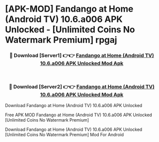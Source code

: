 # [APK-MOD] Fandango at Home (Android TV) 10.6.a006 APK Unlocked - [Unlimited Coins No Watermark Premium] rpgaj



<div align="center">
<h3>🔴 Download [Server1] 👉👉 <a href="https://momento.my/?title=Fandango_at_Home_(Android_TV)_10.6.a006_APK_Unlocked">Fandango at Home (Android TV) 10.6.a006 APK Unlocked Mod Apk</a></h3><br>

<h3>🔴 Download [Server2] 👉👉 <a href="https://momento.my/?title=Fandango_at_Home_(Android_TV)_10.6.a006_APK_Unlocked">Fandango at Home (Android TV) 10.6.a006 APK Unlocked Mod Apk</a></h3>
</div>



Download Fandango at Home (Android TV) 10.6.a006 APK Unlocked 

Free APK MOD Fandango at Home (Android TV) 10.6.a006 APK Unlocked [Unlimited Coins No Watermark Premium]

Download Fandango at Home (Android TV) 10.6.a006 APK Unlocked [Unlimited Coins No Watermark Premium] Mod For Android
